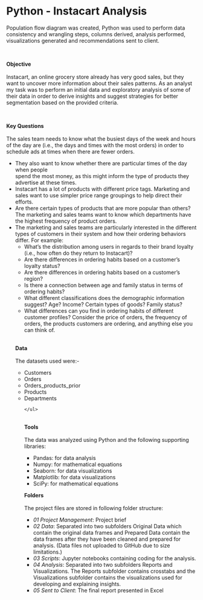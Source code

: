 # Python - Instacart Analysis

<p>
Population flow diagram was created, Python was used to perform data consistency and wrangling steps, columns derived, analysis performed, visualizations generated and recommendations sent to client.
</p>
<br>
<p>
<b>Objective</b> 
<br> <br>
Instacart, an online grocery store already has very good sales, but they want to uncover more information about their sales patterns. As an analyst my task was to perform an initial data and exploratory analysis of some of their data in order to derive insights and suggest strategies for better segmentation based on the provided criteria. 
</p>
<br>
<p>
<b>Key Questions</b>
<br><br>
The sales team needs to know what the busiest days of the week and hours of the day are (i.e., the days and times with the most orders) in order to schedule ads at times when there are fewer orders.
  <UL>
<li>They also want to know whether there are particular times of the day when people </li>
spend the most money, as this might inform the type of products they advertise at
these times.
<li>Instacart has a lot of products with different price tags. Marketing and sales want to
use simpler price range groupings to help direct their efforts.</li>
<li>Are there certain types of products that are more popular than others? The marketing
and sales teams want to know which departments have the highest frequency of
product orders.</li>
<li>The marketing and sales teams are particularly interested in the different types of
customers in their system and how their ordering behaviors differ. For example:
  <ul>
    <li>What’s the distribution among users in regards to their brand loyalty (i.e., how
often do they return to Instacart)?</li>
<li>Are there differences in ordering habits based on a customer’s loyalty status?</li>
<li>Are there differences in ordering habits based on a customer’s region?</li>
<li>Is there a connection between age and family status in terms of ordering habits?</li>
<li>What different classifications does the demographic information suggest? Age? 
  Income? Certain types of goods? Family status?</li>
<li>What differences can you find in ordering habits of different customer
profiles? Consider the price of orders, the frequency of orders, the products
customers are ordering, and anything else you can think of.</li>
  </UL>
  </p>
  <p>
<br>
<b>Data</b>
<br><br>
    The datasets used were:-
    <br>
    <ul>
      <li>Customers</li>
      <li>Orders</li>
      <li>Orders_products_prior</li>
      <li>Products</li>
      <li>Departments</li>
      
    </ul>
  </p>

  <p>
    <br>
    <b>Tools</b>
    <br><br>
    The data was analyzed using Python and the following supporting libraries:
    <br>
    <ul>
      <li>Pandas: for data analysis</li>
      <li>Numpy: for mathematical equations</li>
      <li>Seaborn: for data visualizations</li>
      <li>Matplotlib: for data visualizations</li>
      <li>SciPy: for mathematical equations</li>
    </ul>
   </p>
   <p>
     <b>Folders</b>
     <br><br>
     The project files are stored in following folder structure:
     <br>
     <ul>
       <li> <i>01 Project Management</i>: Project brief</li>
       <li><i>02 Data</i>: Separated into two subfolders Original Data which contain the original data frames and Prepared Data contain the data frames after they have been cleaned and prepared for analysis. (Data files not uploaded to GitHub due to size limitations.)</li>
       <li><i>03 Scripts</i>: Jupyter notebooks containing coding for the analysis.</li>
       <li><i>04 Analysis</i>: Separated into two subfolders Reports and Visualizations. The Reports subfolder contains crosstabs and the Visualizations subfolder contains the visualizations used for developing and explaining insights.</li>
       <li><i>05 Sent to Client</i>: The final report presented in Excel</li>
     </ul>
   </p>

